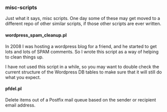 ### misc-scripts

Just what it says, misc scripts.  One day some of these may get moved to a different 
repo of other similar scripts, if those other scripts are ever written.

#### wordpress_spam_cleanup.pl

In 2008 I was hosting a wordpress blog for a friend, and he started to get lots and lots of SPAM comments.
So I wrote this script as a way of helping to clean things up.

I have not used this script in a while, so you may want to double check the current structure of the Wordpress DB tables
to make sure that it will still do what you expect.

#### pfdel.pl

Delete items out of a Postfix mail queue based on the sender or recipient email address.
